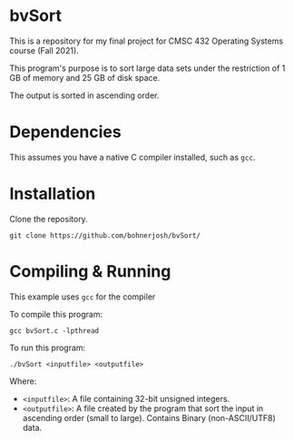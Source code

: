 # bvSort

This is a repository for my final project for CMSC 432 Operating Systems course (Fall 2021).

This program's purpose is to sort large data sets under the restriction of 1 GB of memory and 25 GB of disk space.

The output is sorted in ascending order.

# Dependencies

This assumes you have a native C compiler installed, such as `gcc`. 

# Installation 

Clone the repository.

`git clone https://github.com/bohnerjosh/bvSort/`

# Compiling & Running

This example uses `gcc` for the compiler

To compile this program:

```
gcc bvSort.c -lpthread
```

To run this program:
```
./bvSort <inputfile> <outputfile>
```
Where:
- `<inputfile>`: A file containing 32-bit unsigned integers.
- `<outputfile>`: A file created by the program that sort the input in ascending order (small to large). Contains Binary (non-ASCII/UTF8) data.
